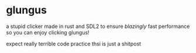# glungus
a stupid clicker made in rust and SDL2 to ensure *blazingly* fast performance so you can enjoy clicking glungus!

expect really terrible code practice thsi is just a shitpost